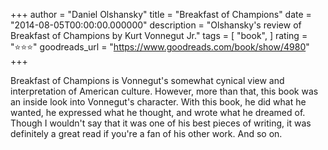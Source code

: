 +++
author = "Daniel Olshansky"
title = "Breakfast of Champions"
date = "2014-08-05T00:00:00.000000"
description = "Olshansky's review of Breakfast of Champions by Kurt Vonnegut Jr."
tags = [
    "book",
]
rating = "⭐⭐⭐"
goodreads_url = "https://www.goodreads.com/book/show/4980"
+++

Breakfast of Champions is Vonnegut's somewhat cynical view and interpretation of American culture. However, more than that, this book was an inside look into Vonnegut's character. With this book, he did what he wanted, he expressed what he thought, and wrote what he dreamed of. Though I wouldn't say that it was one of his best pieces of writing, it was definitely a great read if you're a fan of his other work. And so on.
